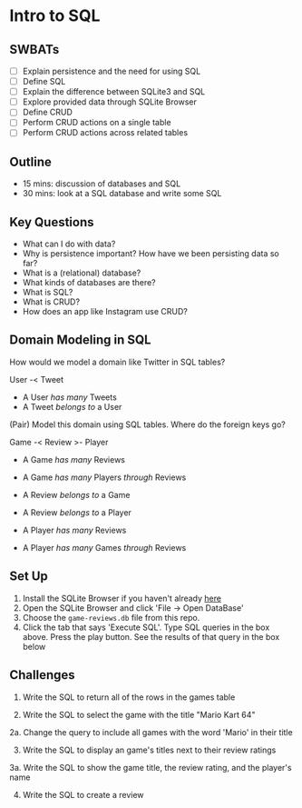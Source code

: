 Intro to SQL
===

## SWBATs

* [ ] Explain persistence and the need for using SQL
* [ ] Define SQL
* [ ] Explain the difference between SQLite3 and SQL
* [ ] Explore provided data through SQLite Browser
* [ ] Define CRUD
* [ ] Perform CRUD actions on a single table
* [ ] Perform CRUD actions across related tables

## Outline
* 15 mins: discussion of databases and SQL
* 30 mins: look at a SQL database and write some SQL

## Key Questions
* What can I do with data?
* Why is persistence important? How have we been persisting data so far?
* What is a (relational) database?
* What kinds of databases are there?
* What is SQL?
* What is CRUD?
* How does an app like Instagram use CRUD?

## Domain Modeling in SQL

How would we model a domain like Twitter in SQL tables?

User -< Tweet

- A User *has many* Tweets
- A Tweet *belongs to* a User 

(Pair) Model this domain using SQL tables. Where do the foreign keys go?

Game -< Review >- Player

- A Game *has many* Reviews
- A Game *has many* Players *through* Reviews

- A Review *belongs to* a Game 
- A Review *belongs to* a Player

- A Player *has many* Reviews
- A Player *has many* Games *through* Reviews

## Set Up 

1. Install the SQLite Browser if you haven't already [here](http://sqlitebrowser.org/)
2. Open the SQLite Browser and click 'File -> Open DataBase'
3. Choose the `game-reviews.db` file from this repo. 
4. Click the tab that says 'Execute SQL'. Type SQL queries in the box above. Press the play button. See the results of that query in the box below

## Challenges

1. Write the SQL to return all of the rows in the games table

2. Write the SQL to select the game with the title "Mario Kart 64"

  2a. Change the query to include all games with the word 'Mario' in their title

3. Write the SQL to display an game's titles next to their review ratings

  3a. Write the SQL to show the game title, the review rating, and the player's name

4. Write the SQL to create a review
